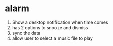 alarm
=====
1) Show a desktop notification when time comes
2) has 2 options to snooze and dismiss
3) sync the data
4) allow user to select a music file to play 